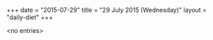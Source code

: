 +++
date = "2015-07-29"
title = "29 July 2015 (Wednesday)"
layout = "daily-diet"
+++


\<no entries\>
